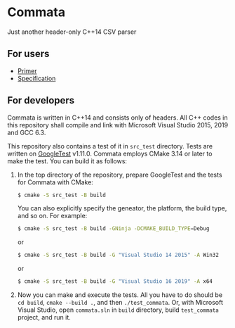 # Commata

Just another header-only C++14 CSV parser

## For users

 - [Primer](CommataPrimer.md)
 - [Specification](https://furfurylic.github.io/commata/CommataSpecification.xml)

## For developers

Commata is written in C++14 and consists only of headers.
All C++ codes in this repository shall compile and link with
Microsoft Visual Studio 2015, 2019 and GCC 6.3.

This repository also contains a test of it in `src_test` directory.
Tests are written on [GoogleTest](https://github.com/google/googletest) v1.11.0.
Commata employs CMake 3.14 or later to make the test.
You can build it as follows:

 1. In the top directory of the repository, prepare GoogleTest and the tests for
    Commata with CMake:
    ```bash
    $ cmake -S src_test -B build
    ```
    You can also explicitly specify the geneator, the platform, the build type, and so on. For example:
    ```bash
    $ cmake -S src_test -B build -GNinja -DCMAKE_BUILD_TYPE=Debug
    ```
    or
    ```bash
    $ cmake -S src_test -B build -G "Visual Studio 14 2015" -A Win32
    ```
    or
    ```bash
    $ cmake -S src_test -B build -G "Visual Studio 16 2019" -A x64
    ```

 1. Now you can make and execute the tests.
    All you have to do should be `cd build`, `cmake --build .`, and then `./test_commata`.
    Or, with Microsoft Visual Studio, open `commata.sln` in `build` directory, build `test_commata` project, and run it.
